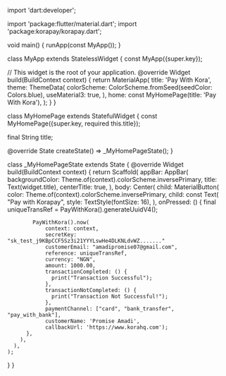 import 'dart:developer';

import 'package:flutter/material.dart';
import 'package:korapay/korapay.dart';

void main() {
runApp(const MyApp());
}

class MyApp extends StatelessWidget {
const MyApp({super.key});

// This widget is the root of your application.
@override
Widget build(BuildContext context) {
return MaterialApp(
title: 'Pay With Kora',
theme: ThemeData(
colorScheme: ColorScheme.fromSeed(seedColor: Colors.blue),
useMaterial3: true,
),
home: const MyHomePage(title: 'Pay With Kora'),
);
}
}

class MyHomePage extends StatefulWidget {
const MyHomePage({super.key, required this.title});

final String title;

@override
State<MyHomePage> createState() => _MyHomePageState();
}

class _MyHomePageState extends State<MyHomePage> {
@override
Widget build(BuildContext context) {
return Scaffold(
appBar: AppBar(
backgroundColor: Theme.of(context).colorScheme.inversePrimary,
title: Text(widget.title),
centerTitle: true,
),
body: Center(
child: MaterialButton(
color: Theme.of(context).colorScheme.inversePrimary,
child: const Text(
"Pay with Korapay",
style: TextStyle(fontSize: 16),
),
onPressed: () {
final uniqueTransRef = PayWithKora().generateUuidV4();

            PayWithKora().now(
                context: context,
                secretKey: "sk_test_j9KBpCCF5Sz3i21YYYLswHe4DLKNLdvWZ......."
                customerEmail: "amadipromise07@gmail.com",
                reference: uniqueTransRef,
                currency: "NGN",
                amount: 1000.00,
                transactionCompleted: () {
                  print("Transaction Successful");
                },
                transactionNotCompleted: () {
                  print("Transaction Not Successful!");
                },
                paymentChannel: ["card", "bank_transfer", "pay_with_bank"],
                customerName: 'Promise Amadi',
                callbackUrl: 'https://www.korahq.com');
          },
        ),
      ),
    );
}
}
